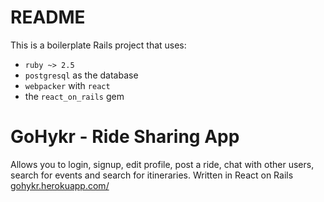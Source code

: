 # README

This is a boilerplate Rails project that uses:

* `ruby ~> 2.5`
* `postgresql` as the database
* `webpacker` with `react`
* the `react_on_rails` gem

# GoHykr - Ride Sharing App

Allows you to login, signup, edit profile, post a ride, chat with other users, search for events and search for itineraries.
Written in React on Rails
<a href="gohykr.herokuapp.com/">gohykr.herokuapp.com/</a>
